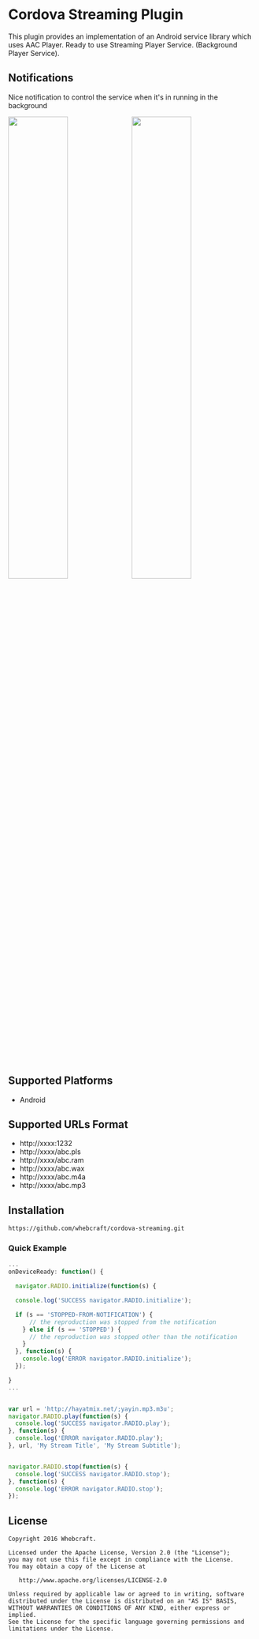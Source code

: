 # Cordova Streaming Plugin

This plugin provides an implementation of an Android service library which uses AAC Player. Ready to use Streaming Player Service. (Background Player Service).


## Notifications
Nice notification to control the service when it's in running in the background

<img src="https://raw.githubusercontent.com/mradosta/cordova-plugin-streaming/master/screenshots/a.png" width="49%"/>
<img src="https://raw.githubusercontent.com/mradosta/cordova-plugin-streaming/master/screenshots/b.png" width="49%"/>



## Supported Platforms

- Android

## Supported URLs Format

- http://xxxx:1232
- http://xxxx/abc.pls
- http://xxxx/abc.ram
- http://xxxx/abc.wax
- http://xxxx/abc.m4a
- http://xxxx/abc.mp3


## Installation

    https://github.com/whebcraft/cordova-streaming.git


### Quick Example
```js
...
onDeviceReady: function() {

  navigator.RADIO.initialize(function(s) {

  console.log('SUCCESS navigator.RADIO.initialize');

  if (s == 'STOPPED-FROM-NOTIFICATION') {
      // the reproduction was stopped from the notification
    } else if (s == 'STOPPED') {
      // the reproduction was stopped other than the notification
    }
  }, function(s) {
    console.log('ERROR navigator.RADIO.initialize');
  });

}
...


var url = 'http://hayatmix.net/;yayin.mp3.m3u';
navigator.RADIO.play(function(s) {
  console.log('SUCCESS navigator.RADIO.play');
}, function(s) {
  console.log('ERROR navigator.RADIO.play');
}, url, 'My Stream Title', 'My Stream Subtitle');


navigator.RADIO.stop(function(s) {
  console.log('SUCCESS navigator.RADIO.stop');
}, function(s) {
  console.log('ERROR navigator.RADIO.stop');
});
```

License
--------


    Copyright 2016 Whebcraft.

    Licensed under the Apache License, Version 2.0 (the "License");
    you may not use this file except in compliance with the License.
    You may obtain a copy of the License at

       http://www.apache.org/licenses/LICENSE-2.0

    Unless required by applicable law or agreed to in writing, software
    distributed under the License is distributed on an "AS IS" BASIS,
    WITHOUT WARRANTIES OR CONDITIONS OF ANY KIND, either express or implied.
    See the License for the specific language governing permissions and
    limitations under the License.
